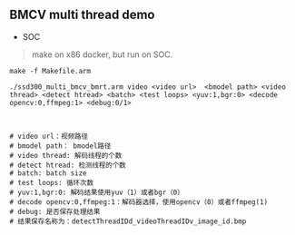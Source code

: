 ## BMCV multi thread demo

* SOC

> make on x86 docker, but run on SOC.

```shell
make -f Makefile.arm

./ssd300_multi_bmcv_bmrt.arm video <video url>  <bmodel path> <video thread> <detect htread> <batch> <test loops> <yuv:1,bgr:0> <decode opencv:0,ffmpeg:1> <debug:0/1>



# video url：视频路径
# bmodel path： bmodel路径
# video thread: 解码线程的个数
# detect htread: 检测线程的个数
# batch: batch size
# test loops: 循环次数
# yuv:1,bgr:0: 解码结果使用yuv（1）或者bgr（0）
# decode opencv:0,ffmpeg:1：解码器选择，使用opencv（0）或者ffmpeg(1)
# debug: 是否保存处理结果
# 结果保存名称为：detectThreadIDd_videoThreadIDv_image_id.bmp

```
